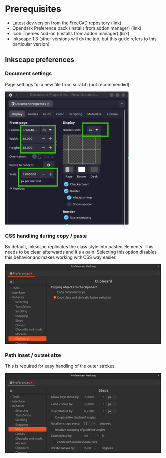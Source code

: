 # Prerequisites

- Latest dev version from the FreeCAD repository (link)
- Opendark Preference pack (installs from addon manager) (link)
- Icon Themes Add-on (installs from addon manager) (link)
- Inkscape 1.3 (other versions will do the job, but this guide refers to this particular version)

## Inkscape preferences
### Document settings
Page settings for a new file from scratch (not recommended)

<img src="https://github.com/GentlemanRider/FreeCAD-Flat-Icons/blob/wip_GR_newIcons/Workflow/Images/DocumentSetupOriginal.png" alt="drawing" style="width:400px;"/>

### CSS handling during copy / paste
By default, Inkscape replicates the class style into pasted elements. This needs to be clean afterwards and it's a pain. Selecting this option disables this behavior and makes working with CSS way easier.

<img src="https://github.com/GentlemanRider/FreeCAD-Flat-Icons/blob/wip_GR_newIcons/Workflow/Images/InkscapeSettingClipboard.png" alt="drawing" style="width:600px;"/>

### Path inset / outset size
This is required for easy handling of the outer strokes.

<img src="https://github.com/GentlemanRider/FreeCAD-Flat-Icons/blob/wip_GR_newIcons/Workflow/Images/InkscapeSettingStep.png" alt="drawing" style="width:600px;"/>